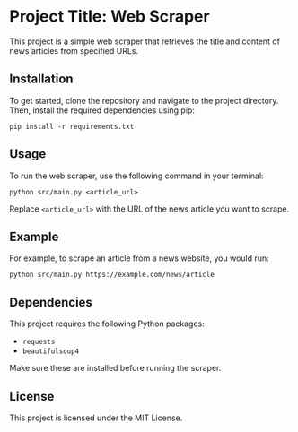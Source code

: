 # Project Title: Web Scraper

This project is a simple web scraper that retrieves the title and content of news articles from specified URLs.

## Installation

To get started, clone the repository and navigate to the project directory. Then, install the required dependencies using pip:

```
pip install -r requirements.txt
```

## Usage

To run the web scraper, use the following command in your terminal:

```
python src/main.py <article_url>
```

Replace `<article_url>` with the URL of the news article you want to scrape.

## Example

For example, to scrape an article from a news website, you would run:

```
python src/main.py https://example.com/news/article
```

## Dependencies

This project requires the following Python packages:

- `requests`
- `beautifulsoup4`

Make sure these are installed before running the scraper.

## License

This project is licensed under the MIT License.